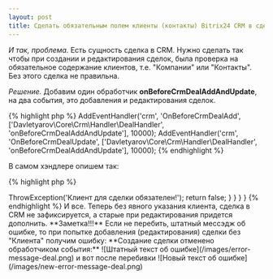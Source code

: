 ```yaml
---
layout: post
title: Сделать обязательным полем клиенты (контакты) Bitrix24 CRM в сделках.
---
```


*И так, проблема.*
Есть сущность сделка в CRM. Нужно сделать так чтобы при создании и редактирования сделок, была проверка на обязательное
содержание клиентов, т.е. "Компании" или "Контакты". Без этого сделка не правильна.

*Решение.*
Добавим один обработчик **onBeforeCrmDealAddAndUpdate**, на два события, это добавления и редактирования сделок.

{% highlight php %}
AddEventHandler('crm', 'OnBeforeCrmDealAdd', ['Davletyarov\Core\Crm\Handler\DealHandler', 'onBeforeCrmDealAddAndUpdate'], 10000);
AddEventHandler('crm', 'OnBeforeCrmDealUpdate', ['Davletyarov\Core\Crm\Handler\DealHandler', 'onBeforeCrmDealAddAndUpdate'], 10000);
{% endhighlight %}

В самом хэндлере опишем так:

{% highlight php %}
<?php

namespace Davletyarov\Core\Crm\Handler;

class DealHandler
{
    public function onBeforeCrmDealAddAndUpdate(&$arFields)
    {
        // проверяем не случаи ли обновление стади сделки ч/з прогресс бар
        if (!isset($_REQUEST['ACTION']) && 'SAVE_PROGRESS' != $_REQUEST['ACTION']) {
            if (!$arFields['COMPANY_ID'] && !$arFields['CONTACT_BINDINGS']) {
                // перебиваем штатный сообщение об ошибке
                $arFields['RESULT_MESSAGE'] = 'Клиент для сделки обязателен!';
                $GLOBALS['APPLICATION']->ThrowException('Клиент для сделки обязателен!');
                return false;
            }
        }
    }
}
{% endhighlight %}

И все. Теперь без явного указания клиента, сделка в CRM не зафиксируется, а старые при редактирования придется дополнить.

**Заметка!!!**

Если не перебить, штатный мессэдж об ошибке, то при попытке добавления (редактирования) сделки без "Клиента" получим ошибку:
**Создание сделки отменено обработчиком события:**
![Штатный текст об ошибке](/images/error-message-deal.png)

и вот после перебивки

![Новый текст об ошибке](/images/new-error-message-deal.png)


